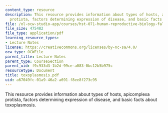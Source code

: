 ```yaml
---
content_type: resource
description: This resource provides information about types of hosts, apicomplexa
  protista, factors determining expression of disease, and basic facts about toxoplasmosis.
file: /ol-ocw-studio-app/courses/hst-071-human-reproductive-biology-fall-2005/a67049fc01a946a2a691f8ee8f273c95_toxoplasmosis.pdf
file_size: 475482
file_type: application/pdf
learning_resource_types:
- Lecture Notes
license: https://creativecommons.org/licenses/by-nc-sa/4.0/
ocw_type: OCWFile
parent_title: Lecture Notes
parent_type: CourseSection
parent_uid: f9c933d3-1b2d-99ce-a083-0bc12b5b975c
resourcetype: Document
title: toxoplasmosis.pdf
uid: a67049fc-01a9-46a2-a691-f8ee8f273c95
---
```

This resource provides information about types of hosts, apicomplexa protista, factors determining expression of disease, and basic facts about toxoplasmosis.